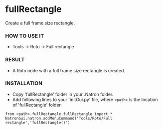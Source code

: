 # fullRectangle

Create a full frame size rectangle.

### HOW TO USE IT

* Tools -> Roto -> Full rectangle

### RESULT

* A Roto node with a full frame size rectangle is created.

### INSTALLATION

* Copy 'fullRectangle' folder in your .Natron folder.
* Add following lines to your 'initGui.py' file, where ``<path>`` is the location of 'fullRectangle' folder.

```
from <path>.fullRectangle.fullRectangle import *
NatronGui.natron.addMenuCommand('Tools/Roto/Full rectangle','fullRectangle()')
```